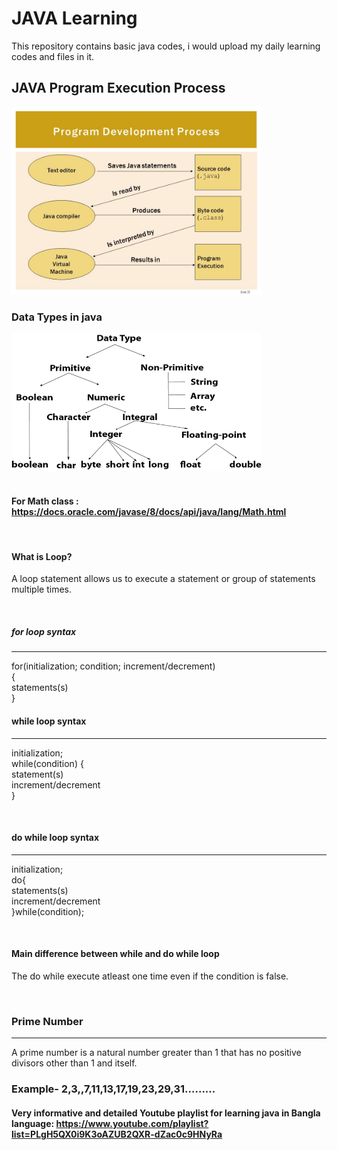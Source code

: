 # JAVA Learning
This repository contains basic java codes, i would upload my daily learning codes and files in it.


## JAVA Program Execution Process

<img src="./images/javaProcess.jpg" width="400" title="Java Execution Process"/>

<br/>

### Data Types in java
<img src="./images/datatype.png" width="400" title="Java Data Types"/>

<br/>

<br/>

#### For Math class : https://docs.oracle.com/javase/8/docs/api/java/lang/Math.html

<br/>

#### What is Loop?
A loop statement allows us to execute a statement or group of statements multiple times.

<br/>

##### for loop syntax
---------------------------
for(initialization; condition; increment/decrement)<br/>{  
    statements(s)<br/>
}

#### while loop syntax
--------------------------
initialization;<br/>
while(condition) {<br/>
    statement(s)<br/>
    increment/decrement<br/>
}

<br/>

#### do while loop syntax
-----------------------------
initialization;<br/>
do{<br/>
    statements(s)<br/>
    increment/decrement<br/>
}while(condition);

<br/>

#### Main difference between while and do while loop
The do while execute atleast one time even if the condition is false.

<br/>

### Prime Number
--------------------
A prime number is a natural number greater than 1 that has no positive divisors other than 1 and itself.<br/>
### Example- 2,3,,7,11,13,17,19,23,29,31.........

#### Very informative and detailed Youtube playlist for learning java in Bangla language: https://www.youtube.com/playlist?list=PLgH5QX0i9K3oAZUB2QXR-dZac0c9HNyRa

